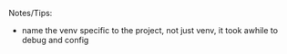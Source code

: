 Notes/Tips:

- name the venv specific to the project, not just venv, it took awhile to debug and config